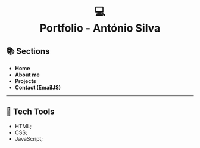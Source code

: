 <h1 align="center">
  💻<br>Portfolio - António Silva
  <br>
</h1> 

## 📚 Sections

- **Home** 
- **About me** 
- **Projects** 
- **Contact (EmailJS)** 
---

## 💼 Tech Tools

- HTML;
- CSS;
- JavaScript;
